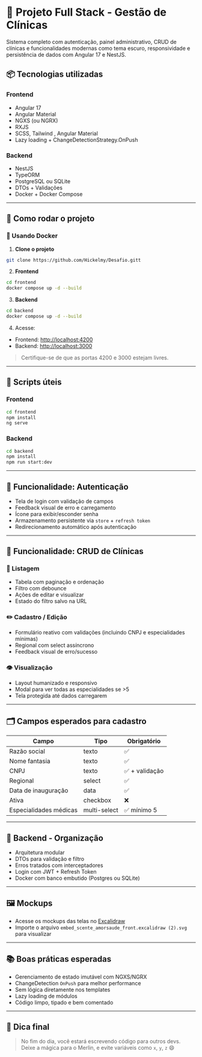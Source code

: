 # 🏥 Projeto Full Stack - Gestão de Clínicas

Sistema completo com autenticação, painel administrativo, CRUD de clínicas e funcionalidades modernas como tema escuro, responsividade e persistência de dados com Angular 17 e NestJS.

## 📦 Tecnologias utilizadas

### Frontend
- Angular 17
- Angular Material
- NGXS (ou NGRX)
- RXJS
- SCSS, Tailwind , Angular Material
- Lazy loading + ChangeDetectionStrategy.OnPush

### Backend
- NestJS
- TypeORM
- PostgreSQL ou SQLite
- DTOs + Validações
- Docker + Docker Compose

---

## 🚀 Como rodar o projeto

### 🐳 Usando Docker

1. **Clone o projeto**
```bash
git clone https://github.com/Hickelmy/Desafio.gitt
```

2. **Frontend**
```bash
cd frontend
docker compose up -d --build
```

3. **Backend**
```bash
cd backend
docker compose up -d --build
```

4. Acesse:
- Frontend: [http://localhost:4200](http://localhost:4200)
- Backend: [http://localhost:3000](http://localhost:3000/api)

> Certifique-se de que as portas 4200 e 3000 estejam livres.

---

## 🧪 Scripts úteis

### Frontend
```bash
cd frontend
npm install
ng serve
```

### Backend
```bash
cd backend
npm install
npm run start:dev
```

---

## 🔐 Funcionalidade: Autenticação

- Tela de login com validação de campos
- Feedback visual de erro e carregamento
- Ícone para exibir/esconder senha
- Armazenamento persistente via `store` + `refresh token`
- Redirecionamento automático após autenticação

---

## 🧾 Funcionalidade: CRUD de Clínicas

### 📄 Listagem
- Tabela com paginação e ordenação
- Filtro com debounce
- Ações de editar e visualizar
- Estado do filtro salvo na URL

### ✏️ Cadastro / Edição
- Formulário reativo com validações (incluindo CNPJ e especialidades mínimas)
- Regional com select assíncrono
- Feedback visual de erro/sucesso

### 👁️ Visualização
- Layout humanizado e responsivo
- Modal para ver todas as especialidades se >5
- Tela protegida até dados carregarem

---

## 🗂️ Campos esperados para cadastro

| Campo                        | Tipo         | Obrigatório |
|-----------------------------|--------------|-------------|
| Razão social                | texto        | ✅          |
| Nome fantasia               | texto        | ✅          |
| CNPJ                        | texto        | ✅ + validação |
| Regional                    | select       | ✅          |
| Data de inauguração         | data         | ✅          |
| Ativa                       | checkbox     | ❌          |
| Especialidades médicas      | multi-select | ✅ mínimo 5 |

---

## 🧱 Backend - Organização

- Arquitetura modular
- DTOs para validação e filtro
- Erros tratados com interceptadores
- Login com JWT + Refresh Token
- Docker com banco embutido (Postgres ou SQLite)

---

## 🖼 Mockups

- Acesse os mockups das telas no [Excalidraw](https://excalidraw.com/)
- Importe o arquivo `embed_scente_amorsaude_front.excalidraw (2).svg` para visualizar

---

## 📚 Boas práticas esperadas

- Gerenciamento de estado imutável com NGXS/NGRX
- ChangeDetection `OnPush` para melhor performance
- Sem lógica diretamente nos templates
- Lazy loading de módulos
- Código limpo, tipado e bem comentado

---

## 🧙 Dica final

> No fim do dia, você estará escrevendo código para outros devs.  
> Deixe a mágica para o Merlin, e evite variáveis como `x`, `y`, `z` 😄
